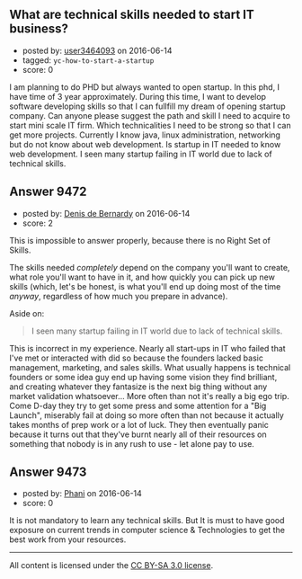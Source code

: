 ## What are technical skills needed to start IT business?

- posted by: [user3464093](https://stackexchange.com/users/4231945/user3464093) on 2016-06-14
- tagged: `yc-how-to-start-a-startup`
- score: 0

<p>I am planning to do PHD but always wanted to open startup. In this phd, I have time of 3 year approximately. During this time, I want to develop software developing skills so that I can fullfill my dream of opening startup company. Can anyone please suggest the path and skill I need to acquire to start mini scale IT firm. Which technicalities I need to be strong so that I can get more projects. Currently I know java, linux administration,  networking but do not know about web development. Is startup in IT needed to know web development. I seen many startup failing in IT world due to lack of technical skills. </p>



## Answer 9472

- posted by: [Denis de Bernardy](https://stackexchange.com/users/182468/denis-de-bernardy) on 2016-06-14
- score: 2

<p>This is impossible to answer properly, because there is no Right Set of Skills.</p>

<p>The skills needed <em>completely</em> depend on the company you'll want to create, what role you'll want to have in it, and how quickly you can pick up new skills (which, let's be honest, is what you'll end up doing most of the time <em>anyway</em>, regardless of how much you prepare in advance).</p>

<p>Aside on:</p>

<blockquote>
  <p>I seen many startup failing in IT world due to lack of technical skills.</p>
</blockquote>

<p>This is incorrect in my experience. Nearly all start-ups in IT who failed that I've met or interacted with did so because the founders lacked basic management, marketing, and sales skills. What usually happens is technical founders or some idea guy end up having some vision they find brilliant, and creating whatever they fantasize is the next big thing without any market validation whatsoever... More often than not it's really a big ego trip. Come D-day they try to get some press and some attention for a "Big Launch", miserably fail at doing so more often than not because it actually takes months of prep work or a lot of luck. They then eventually panic because it turns out that they've burnt nearly all of their resources on something that nobody is in any rush to use - let alone pay to use.</p>



## Answer 9473

- posted by: [Phani](https://stackexchange.com/users/3355102/phani) on 2016-06-14
- score: 0

<p>It is not mandatory to learn any technical skills. But It is must to have good exposure on current trends in computer science &amp; Technologies to get the best work from your resources.</p>




---

All content is licensed under the [CC BY-SA 3.0 license](https://creativecommons.org/licenses/by-sa/3.0/).
